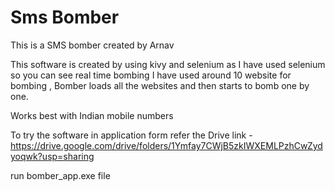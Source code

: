 # Sms Bomber

This is a SMS bomber created by Arnav

This software is created by using kivy and selenium
as I have used selenium so you can see real time bombing I have used around 10 website for bombing , Bomber loads all the websites and then starts to bomb one by one.

Works best with Indian mobile numbers 

To try the software in application form refer the
Drive link - https://drive.google.com/drive/folders/1Ymfay7CWjB5zkIWXEMLPzhCwZydyoqwk?usp=sharing

run bomber_app.exe file
